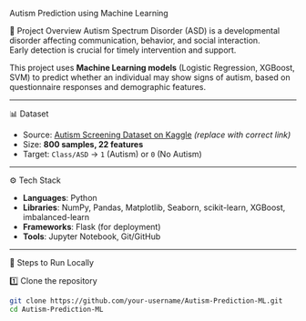 Autism Prediction using Machine Learning

📌 Project Overview
Autism Spectrum Disorder (ASD) is a developmental disorder affecting communication, behavior, and social interaction.  
Early detection is crucial for timely intervention and support.  

This project uses **Machine Learning models** (Logistic Regression, XGBoost, SVM) to predict whether an individual may show signs of autism, based on questionnaire responses and demographic features.  

---

📊 Dataset
- Source: [Autism Screening Dataset on Kaggle](https://www.kaggle.com/competitions/autism-screening) *(replace with correct link)*  
- Size: **800 samples, 22 features**  
- Target: `Class/ASD` → `1` (Autism) or `0` (No Autism)  

---

⚙️ Tech Stack
- **Languages**: Python  
- **Libraries**: NumPy, Pandas, Matplotlib, Seaborn, scikit-learn, XGBoost, imbalanced-learn  
- **Frameworks**: Flask (for deployment)  
- **Tools**: Jupyter Notebook, Git/GitHub  

---

🚀 Steps to Run Locally

 1️⃣ Clone the repository
```bash
git clone https://github.com/your-username/Autism-Prediction-ML.git
cd Autism-Prediction-ML
